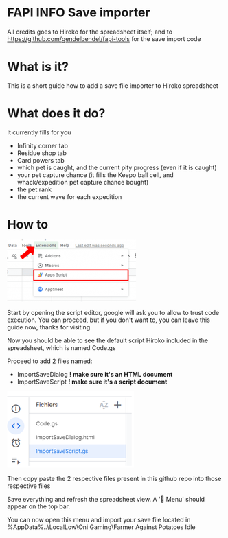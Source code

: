 # FAPI INFO Save importer

All credits goes to Hiroko for the spreadsheet itself; and to https://github.com/gendelbendel/fapi-tools for the save import code

# What is it?

This is a short guide how to add a save file importer to Hiroko spreadsheet

# What does it do?

It currently fills for you
  - Infinity corner tab
  - Residue shop tab
  - Card powers tab
  - which pet is caught, and the current pity progress (even if it is caught)
  - your pet capture chance (it fills the Keepo ball cell, and whack/expedition pet capture chance bought)
  - the pet rank
  - the current wave for each expedition

# How to

![menu](assets/menu-appscripts.png)

Start by opening the script editor, google will ask you to allow to trust code execution. You can proceed, but if you don't want to, you can leave this guide now, thanks for visiting.

Now you should be able to see the default script Hiroko included in the spreadsheet, which is named Code.gs

Proceed to add 2 files named:
  - ImportSaveDialog **! make sure it's an HTML document**
  - ImportSaveScript **! make sure it's a script document**

![finalresult](assets/scriptview.png)

Then copy paste the 2 respective files present in this github repo into those respective files

Save everything and refresh the spreadsheet view. A '🥔 Menu' should appear on the top bar.

You can now open this menu and import your save file located in %AppData%\..\LocalLow\Oni Gaming\Farmer Against Potatoes Idle

